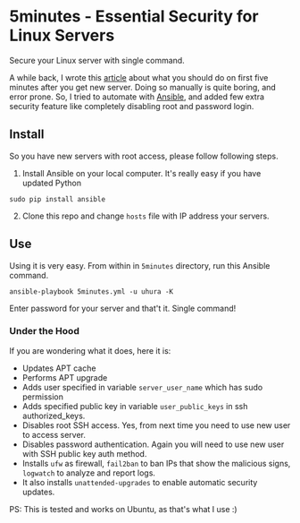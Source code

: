 # 5minutes - Essential Security for Linux Servers

Secure your Linux server with single command.

A while back, I wrote this [article][1] about what you should do on first five minutes after you get new server.
Doing so manually is quite boring, and error prone. So, I tried to automate with [Ansible][2], and added few extra
security feature like completely disabling root and password login. 


## Install

So you have new servers with root access, please follow following steps.
 
1. Install Ansible on your local computer. It's really easy if you have updated Python
 
 ```sudo pip install ansible```

2. Clone this repo and change `hosts` file with IP address your servers.


## Use

Using it is very easy. From within in `5minutes` directory, run this Ansible command.

```ansible-playbook 5minutes.yml -u uhura -K```

Enter password for your server and that't it. Single command!


### Under the Hood

If you are wondering what it does, here it is:

- Updates APT cache
- Performs APT upgrade
- Adds user specified in variable `server_user_name` which has sudo permission
- Adds specified public key in variable `user_public_keys` in ssh authorized_keys.
- Disables root SSH access. Yes, from next time you need to use new user to access server.
- Disables password authentication. Again you will need to use new user with SSH public key auth method.
- Installs `ufw` as firewall, `fail2ban` to ban IPs that show the malicious signs, `logwatch` to analyze and report logs.
- It also installs `unattended-upgrades` to enable automatic security updates.

PS: This is tested and works on Ubuntu, as that's what I use :)

[1]: https://plusbryan.com/my-first-5-minutes-on-a-server-or-essential-security-for-linux-servers
[2]: https://www.ansible.com
